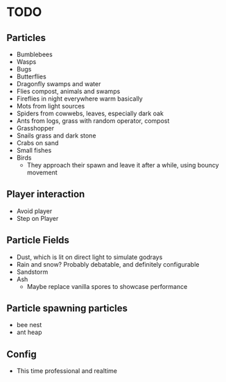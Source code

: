 # TODO

## Particles

* Bumblebees
* Wasps
* Bugs
* Butterflies
* Dragonfly swamps and water
* Flies compost, animals and swamps
* Fireflies in night everywhere warm basically
* Mots from light sources
* Spiders from cowwebs, leaves, especially dark oak
* Ants from logs, grass with random operator, compost
* Grasshopper
* Snails grass and dark stone
* Crabs on sand
* Small fishes
* Birds
    * They approach their spawn and leave it after a while, using bouncy movement

## Player interaction

* Avoid player
* Step on Player

## Particle Fields

* Dust, which is lit on direct light to simulate godrays
* Rain and snow? Probably debatable, and definitely configurable
* Sandstorm
* Ash
    * Maybe replace vanilla spores to showcase performance

## Particle spawning particles

* bee nest
* ant heap

## Config

* This time professional and realtime